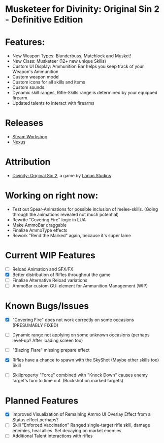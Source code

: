 Musketeer for Divinity: Original Sin 2 - Definitive Edition
=======

# Features:
- New Weapon Types: Blunderbuss, Matchlock and Musket!
- New Class: Musketeer (12+ new unique Skills)
- Custom UI Display: Ammunition Bar helps you keep track of your Weapon's Ammunition
- Custom weapon model
- Custom icons for all skills and items
- Custom sounds
- Dynamic skill ranges, Rifle-Skills range is determined by your equipped firearm.
- Updated talents to interact with firearms
# Releases
* [Steam Workshop]() 
* [Nexus]()

# Attribution
- [Divinity: Original Sin 2](http://store.steampowered.com/app/435150/Divinity_Original_Sin_2/), a game by [Larian Studios](http://larian.com/)

# Working on right now:
- Test out Spear-Animations for possible inclusion of melee-skills. (Going through the animations revealed not much potential)
- Rewrite "Covering Fire" logic in LUA
- Make AmmoBar draggable
- Finalize AmmoType effects
- Rework "Rend the Marked" again, because it's super lame

# Current WIP Features
- [ ] Reload Animation and SFX/FX
- [x] Better distribution of Rifles throughout the game
- [ ] Finalize Alternative Reload variations
- [ ] AmmoBar custom GUI element for Ammunition Management (WIP)

# Known Bugs/Issues
- [x] "Covering Fire" does not work correctly on some occasions (PRESUMABLY FIXED)
- [ ] Dynamic range not applying on some unknown occasions (perhaps level-up? After loading screen too)
- [ ] "Blazing Flare" missing prepare effect
- [x] Rifles have a chance to spawn with the SkyShot (Maybe other skills too) Skill
- [ ] Skillproperty "Force" combined with "Knock Down" causes enemy target's turn to time out. (Buckshot on marked targets)


# Planned Features
- [x] Improved Visualization of Remaining Ammo
UI Overlay Effect from a Status effect perhaps?
- [ ] Skill "Enforced Vaccination"
Ranged single-target rifle skill, damage enemies, heal allies. Set decaying on market enemies.
- [ ] Additional Talent interactions with rifles
